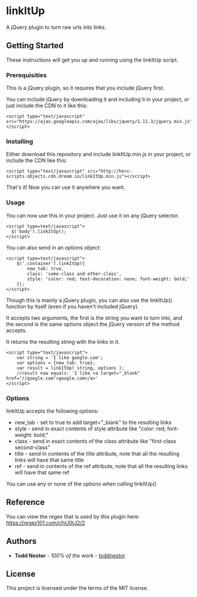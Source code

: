 # linkItUp

A jQuery plugin to turn raw urls into links.

## Getting Started

These instructions will get you up and running using the linkItUp script.

### Prerequisities

This is a jQuery plugin, so it requires that you include jQuery first.

You can include jQuery by downloading it and including it in your project, or just include the CDN to it like this:
```
<script type="text/javascript" src="https://ajax.googleapis.com/ajax/libs/jquery/1.11.3/jquery.min.js"></script>
```

### Installing

Either download this repository and include linkItUp.min.js in your project, or include the CDN like this:

```
<script type="text/javascript" src="http://herc-scripts.objects.cdn.dream.io/linkItUp.min.js"></script>
```

That's it!  Now you can use it anywhere you want.

### Usage

You can now use this in your project.  Just use it on any jQuery selector.

```
<script type=text/javascript">
  $('body').linkItUp();
</script>
```

You can also send in an options object:

```
<script type=text/javascript">
    $('.container').linkItUp({
        new_tab: true,
        class: 'some-class and-other-class',
        style: 'color: red; text-decoration: none; font-weight: bold;'
    });
</script>
```

Though this is mainly a jQuery plugin, you can also use the linkItUp() function by itself (even if you haven't included jQuery).

It accepts two arguments, the first is the string you want to turn into, and the second is the same options object the jQuery version of the method accepts.

It returns the resulting string with the links in it.

```
<script type="text/javascript">
    var string = 'I like google.com';
    var options = {new_tab: true};
    var result = linkItUp( string, options );
    //result now equals: 'I like <a target="_blank" href="//google.com">google.com</a>'
</script>
```

### Options

linkItUp accepts the following options:

- new_tab - set to true to add target="_blank" to the resulting links
- style - send in exact contents of style attribute like "color: red; font-weight: bold;"
- class - send in exact contents of the class attribute like "first-class second-class"
- title - send in contents of the title attribute, note that all the resulting links will have that same title
- ref - send in contents of the ref attribute, note that all the resulting links will have that same ref

You can use any or none of the options when calling linkItUp()

## Reference

You can view the regex that is used by this plugin here: https://regex101.com/r/hU0tJ2/2

## Authors

* **Todd Nestor** - *100% of the work* - [toddnestor](https://github.com/toddnestor)

## License

This project is licensed under the terms of the MIT license.
